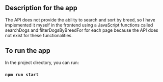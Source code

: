 ## Description for the app

The API does not provide the ability to search and sort by breed, so I have implemented it myself in the frontend using a JavaScript functions called searchDogs and filterDogsByBreedFor for each page because the API does not exist for these functionalities.

## To run the app

In the project directory, you can run:

### `npm run start`
